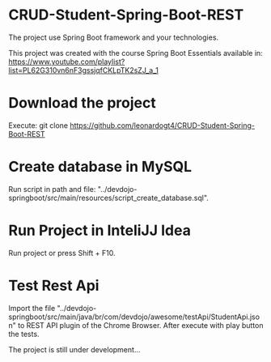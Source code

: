# CRUD-Student-Spring-Boot-REST
The project use Spring Boot framework and your technologies. 

This project was created with the course Spring Boot Essentials available in: https://www.youtube.com/playlist?list=PL62G310vn6nF3gssjqfCKLpTK2sZJ_a_1

# Download the project
Execute: git clone https://github.com/leonardogt4/CRUD-Student-Spring-Boot-REST

# Create database in MySQL
Run script in path and file: "../devdojo-springboot/src/main/resources/script_create_database.sql".

# Run Project in InteliJJ Idea
Run project or press Shift + F10.

# Test Rest Api
Import the file "../devdojo-springboot/src/main/java/br/com/devdojo/awesome/testApi/StudentApi.json" to REST API plugin of the Chrome Browser.
After execute with play button the tests.

The project is still under development...

